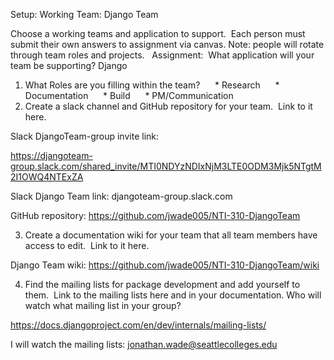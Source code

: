 
Setup: Working Team: Django Team

Choose a working teams and application to support.  Each person must submit their own answers to assignment via canvas.
Note: people will rotate through team roles and projects.
 
Assignment:  What application will your team be supporting? Django

1) What Roles are you filling within the team?
     * Research
     * Documentation
     * Build
     * PM/Communication
2) Create a slack channel and GitHub repository for your team.  Link to it here.

Slack DjangoTeam-group invite link: 

https://djangoteam-group.slack.com/shared_invite/MTI0NDYzNDIxNjM3LTE0ODM3Mjk5NTgtM2I1OWQ4NTExZA

Slack Django Team link: djangoteam-group.slack.com 

GitHub repository: https://github.com/jwade005/NTI-310-DjangoTeam

3) Create a documentation wiki for your team that all team members have access to edit.  Link to it here.

Django Team wiki: https://github.com/jwade005/NTI-310-DjangoTeam/wiki

4) Find the mailing lists for package development and add yourself to them.  Link to the mailing lists here and in your documentation. Who will watch what mailing list in your group?

https://docs.djangoproject.com/en/dev/internals/mailing-lists/

I will watch the mailing lists: jonathan.wade@seattlecolleges.edu
